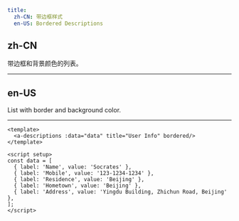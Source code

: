 ```yaml
title:
  zh-CN: 带边框样式
  en-US: Bordered Descriptions
```

## zh-CN

带边框和背景颜色的列表。

---

## en-US

List with border and background color.

---

```vue
<template>
  <a-descriptions :data="data" title="User Info" bordered/>
</template>

<script setup>
const data = [
  { label: 'Name', value: 'Socrates' },
  { label: 'Mobile', value: '123-1234-1234' },
  { label: 'Residence', value: 'Beijing' },
  { label: 'Hometown', value: 'Beijing' },
  { label: 'Address', value: 'Yingdu Building, Zhichun Road, Beijing' },
];
</script>
```
